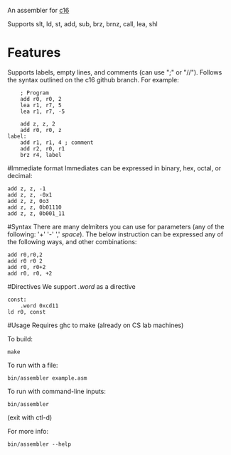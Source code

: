 An assembler for [c16](https://github.com/CS350C-Fall-2014/instruction-set/tree/c16)

Supports slt, ld, st, add, sub, brz, brnz, call, lea, shl

# Features
Supports labels, empty lines, and comments (can use ";" or "//"). 
Follows the syntax outlined on the c16 github branch.
For example:
```
    ; Program
    add r0, r0, 2
    lea r1, r7, 5
    lea r1, r7, -5

    add z, z, 2
    add r0, r0, z
label:
    add r1, r1, 4 ; comment
    add r2, r0, r1
    brz r4, label
```

#Immediate format
Immediates can be expressed in binary, hex, octal, or decimal:
```
add z, z, -1
add z, z, -0x1
add z, z, 0o3
add z, z, 0b01110
add z, z, 0b001_11
```

#Syntax
There are many delmiters you can use for parameters (any of the following: '+' '-' ',' _space_). The below instruction can be expressed any of the following ways, and other combinations:
```
add r0,r0,2
add r0 r0 2
add r0, r0+2
add r0, r0, +2
```

#Directives
We support _.word_ as a directive
```
const:
    .word 0xcd11
ld r0, const
```

#Usage
Requires ghc to make (already on CS lab machines)

To build:
```
make
```

To run with a file:
```
bin/assembler example.asm
```

To run with command-line inputs:
```
bin/assembler
```
(exit with ctl-d)


For more info:
```
bin/assembler --help
```


